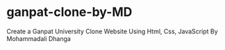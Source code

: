# ganpat-clone-by-MD
Create a Ganpat University Clone Website Using Html, Css, JavaScript By Mohammadali Dhanga 
